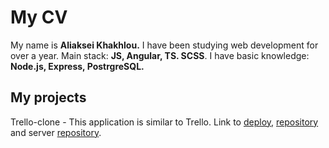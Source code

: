 # My CV #

My name is **Aliaksei Khakhlou.** 
I have been studying web development for over a year. Main stack: **JS, Angular, TS. SCSS**. I have basic knowledge: **Node.js, Express, PostrgreSQL.**

## My projects ##

Trello-clone - This application is similar to Trello. Link to [deploy](https://clonetrello.netlify.app/home), [repository](https://github.com/Alexkhokhlow/rs-clone) and server [repository](https://github.com/Alexkhokhlow/server).
 


